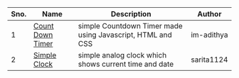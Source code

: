 | Sno. 	| Name         	| Description         	| Author 	|
|------	|--------------	|---------------------	|--------	|
| 1    	| [Count Down Timer](/Web%20Hacks/countdown-timer) 	| simple Countdown Timer made using Javascript, HTML and CSS 	| im-adithya  	|
| 2    	| [Simple Clock](/Web%20Hacks/clock%20design) 	| simple analog clock which shows current time and date 	| sarita1124  	|

